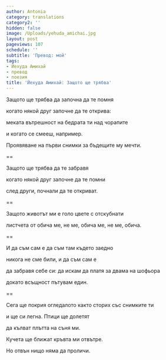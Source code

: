 ```yaml
---
author: Antonia
category: translations
category2: ''
hidden: false
image: /Uploads/yehuda_amichai.jpg
layout: post
pageviews: 107
schedule: ''
subtitle: 'Превод: мой'
tags:
- Йехуда Амихай
- превод
- поезия
title: 'Йехуда Амихай: Защото ще трябва'
---
```


Защото ще трябва да започна да те помня

когато някой друг започне да те открива:

меката вътрешност на бедрата ти над чорапите

и когато се смееш, например.

Проявяване на първи снимки за бъдещите му мечти.

\==

Защото ще трябва да те забравя

когато някой друг започне да те помни

след други, почнали да те откриват.

\==

Защото животът ми е голо цвете с отскубнати

листчета от обича ме, не ме, обича ме, не ме, обича.

\==

И да съм сам е да съм там където заедно

никога не сме били, и да съм сам е

да забравя себе си: да искам да платя за двама на шофьора

докато всъщност пътувам един.

\==

Сега ще покрия огледалото както сторих със снимките ти

и ще си легна. Птици ще долетят

да кълват плътта на съня ми.

Кучета ще ближат кръвта ми отвътре.

Но отвън нищо няма да проличи.